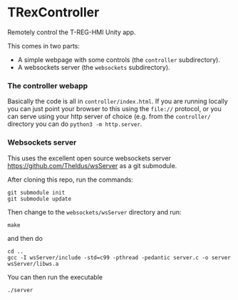 # TRexController
Remotely control the T-REG-HMI Unity app.

This comes in two parts:
* A simple webpage with some controls (the `controller` subdirectory).
* A websockets server (the `websockets` subdirectory).

### The controller webapp

Basically the code is all in `controller/index.html`.   If you are running locally you can just point your browser to this using the `file://` protocol, or you can serve using your http server of choice (e.g. from the `controller/` directory you can do `python3 -m http.server`.

### Websockets server

This uses the excellent open source websockets server https://github.com/Theldus/wsServer as a git submodule.

After cloning this repo, run the commands:
```
git submodule init
git submodule update
```
Then change to the `websockets/wsServer` directory and run:
```
make
```
and then do
```
cd ..
gcc -I wsServer/include -std=c99 -pthread -pedantic server.c -o server wsServer/libws.a
```
You can then run the executable
```
./server
```
